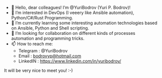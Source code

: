 - 👋 Hello, dear colleagues! I’m @YuriBodrov (Yuri P. Bodrov)!
- 👀 I’m interested in DevOps (I veeery like Ansible automation), Python/C#/Rust Programming.
- 🌱 I’m currently learning some interesting automation technologies based on Ansible, Python and Shell scripting.
- 💞️ I’m looking for collaboration on different kinds of processes automation and programming tricks. 
- 📫 How to reach me:
  *  Telegram : @YuriBodrov
  *  Email    : bodrovyp@hotmail.com
  *  LinkedIN : https://www.linkedin.com/in/yuribodrov/

It will be very nice to meet you! :-)

<!---
YuriBodrov/YuriBodrov is a ✨ special ✨ repository because its `README.md` (this file) appears on your GitHub profile.
You can click the Preview link to take a look at your changes.
--->

